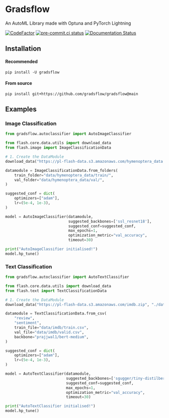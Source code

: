# Gradsflow

An AutoML Library made with Optuna and PyTorch Lightning

[![CodeFactor](https://www.codefactor.io/repository/github/gradsflow/gradsflow/badge)](https://www.codefactor.io/repository/github/gradsflow/gradsflow)
[![pre-commit.ci status](https://results.pre-commit.ci/badge/github/gradsflow/gradsflow/main.svg)](https://results.pre-commit.ci/latest/github/gradsflow/gradsflow/main)
[![Documentation Status](https://readthedocs.org/projects/gradsflow/badge/?version=latest)](https://gradsflow.readthedocs.io/en/latest/?badge=latest)


## Installation
#### Recommended
`pip install -U gradsflow`

#### From source
`pip install git+https://github.com/gradsflow/gradsflow@main`

## Examples

### Image Classification

```python
from gradsflow.autoclassifier import AutoImageClassifier

from flash.core.data.utils import download_data
from flash.image import ImageClassificationData

# 1. Create the DataModule
download_data("https://pl-flash-data.s3.amazonaws.com/hymenoptera_data.zip", "./data")

datamodule = ImageClassificationData.from_folders(
    train_folder="data/hymenoptera_data/train/",
    val_folder="data/hymenoptera_data/val/",
)

suggested_conf = dict(
    optimizers=["adam"],
    lr=(5e-4, 1e-3),
)

model = AutoImageClassifier(datamodule,
                            suggested_backbones=['ssl_resnet18'],
                            suggested_conf=suggested_conf,
                            max_epochs=1,
                            optimization_metric="val_accuracy",
                            timeout=30)

print("AutoImageClassifier initialised!")
model.hp_tune()
```


### Text Classification

```python
from gradsflow.autoclassifier import AutoTextClassifier

from flash.core.data.utils import download_data
from flash.text import TextClassificationData

# 1. Create the DataModule
download_data("https://pl-flash-data.s3.amazonaws.com/imdb.zip", "./data/")

datamodule = TextClassificationData.from_csv(
    "review",
    "sentiment",
    train_file="data/imdb/train.csv",
    val_file="data/imdb/valid.csv",
    backbone="prajjwal1/bert-medium",
)

suggested_conf = dict(
    optimizers=["adam"],
    lr=(5e-4, 1e-3),
)

model = AutoTextClassifier(datamodule,
                           suggested_backbones=['sgugger/tiny-distilbert-classification'],
                           suggested_conf=suggested_conf,
                           max_epochs=1,
                           optimization_metric="val_accuracy",
                           timeout=30)

print("AutoTextClassifier initialised!")
model.hp_tune()
```
